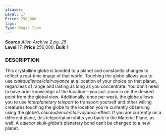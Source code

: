 ```yaml
---
aliases: 
Level: 17
Price: 250,000 
tags: 
Type: Magic Item
---
```

**Source** _Alien Archive 2 pg. 25_  
**Level** 17; **Price** 250,000; **Bulk** 1

### DESCRIPTION

This crystalline globe is bonded to a planet and constantly changes to reflect a real-time image of that world. Touching the globe allows you to use _clairaudience/clairvoyance_ at a location of your choice on that planet, regardless of range and lasting as long as you concentrate. You don’t need to have prior knowledge of the location—you just zoom in on the desired point from the global view. Additionally, once per week, the globe allows you to use _interplanetary teleport_ to transport yourself and other willing creatures touching the globe to the location you’re currently observing using the globe’s _clairaudience/clairvoyance_ effect. If you are currently on a different plane, this teleportation shifts you back to the Material Plane, as well. A _calecor skull-globe_’s planetary bond can’t be changed to a new planet.